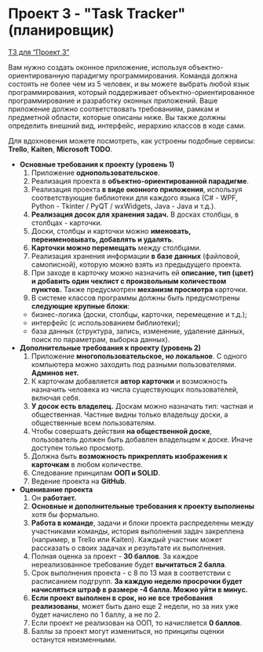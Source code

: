# Проект 3 - "Task Tracker" (планировщик)

[ТЗ для “Проект 3”](https://integralize2.notion.site/3-59ca29a51c154de1b5228268d8b7f47c)

Вам нужно создать оконное приложение, используя объектно-ориентированную парадигму программирования. Команда должна состоять не более чем из 5 человек, и вы можете выбрать любой язык программирования, который поддерживает объектно-ориентированное программирование и разработку оконных приложений. Ваше приложение должно соответствовать требованиям, рамкам и предметной области, которые описаны ниже. Вы также должны определить внешний вид, интерфейс, иерархию классов в коде сами.

Для вдохновения можете посмотреть, как устроены подобные сервисы: **Trello**, **Kaiten**, **Microsoft TODO**.

- **Основные требования к проекту (уровень 1)**
    1. Приложение **однопользовательское**.
    2. Реализация проекта в **объектно-ориентированной парадигме**.
    3. Реализация проекта **в виде оконного приложения**, используя соответствующие библиотеки для каждого языка (С# - WPF, Python - Tkinter / PyQT / wxWidgets, Java - Java и т.д.).
    4. **Реализация досок для хранения задач.** В досках столбцы, в столбцах - карточки.
    5. Доски, столбцы и карточки можно **именовать, переименовывать, добавлять и удалять**.
    6. **Карточки можно перемещать** между столбцами.
    7. Реализация хранения информации **в базе данных** (файловой, самописной), которую можно взять из предыдущего проекта.
    8. При заходе в карточку можно назначить ей **описание, тип (цвет) и добавить один чеклист с произвольным количеством пунктов.** Также предусмотрен **механизм просмотра** карточки.
    9. В системе классов программы должны быть предусмотрены **следующие крупные блоки**:
    - бизнес-логика (доски, столбцы, карточки, перемещение и т.д.);
    - интерфейс (с использованием библиотеки);
    - база данных (структура, запись, изменение, удаление данных, поиск по параметрам, выборка данных).
- **Дополнительные требования к проекту (уровень 2)**
    1. Приложение **многопользовательское, но локальное**. С одного компьютера можно заходить под разными пользователями. **Админов нет.**
    2. К карточкам добавляется **автор карточки** и возможность назначить человека из числа существующих пользователей, включая себя.
    3. **У досок есть владелец.** Доскам можно назначать тип: частная и общественная. Частные видны только владельцу доски, а общественные всем пользователям.
    4. Чтобы совершать действия **на общественной доске**, пользователь должен быть добавлен владельцем к доске. Иначе доступен только просмотр.
    5. Должна быть **возможность прикреплять изображения к карточкам** в любом количестве.
    6. Следование принципам **ООП и SOLID**.
    7. Ведение проекта на **GitHub**.
- **Оценивание проекта**
    1. Он **работает.**
    2. **Основные и дополнительные требования к проекту выполнены** хотя бы формально.
    3. **Работа в команде**, задачи и блоки проекта распределены между участниками команды, история выполнения задач закреплена (например, в Trello или Kaiten). Каждый участник может рассказать о своих задачах и результате их выполнения.
    4. Полная оценка за проект - **30 баллов**. За каждое нереализованное требование будет **вычитаться 2 балла**.
    5. Срок выполнения проекта - с 8 по 13 мая в соответствии с расписанием подгрупп. **За каждую неделю просрочки будет начисляться штраф в размере -4 балла. Можно уйти в минус.**
    6. **Если проект выполнен в срок, но не все требования реализованы**, может быть дано еще 2 недели, но за них уже будет начислено по 1 баллу, а не по 2.
    7. Если проект не реализован на ООП, то начисляется **0 баллов**.
    8. Баллы за проект могут измениться, но принципы оценки останутся неизменными.
